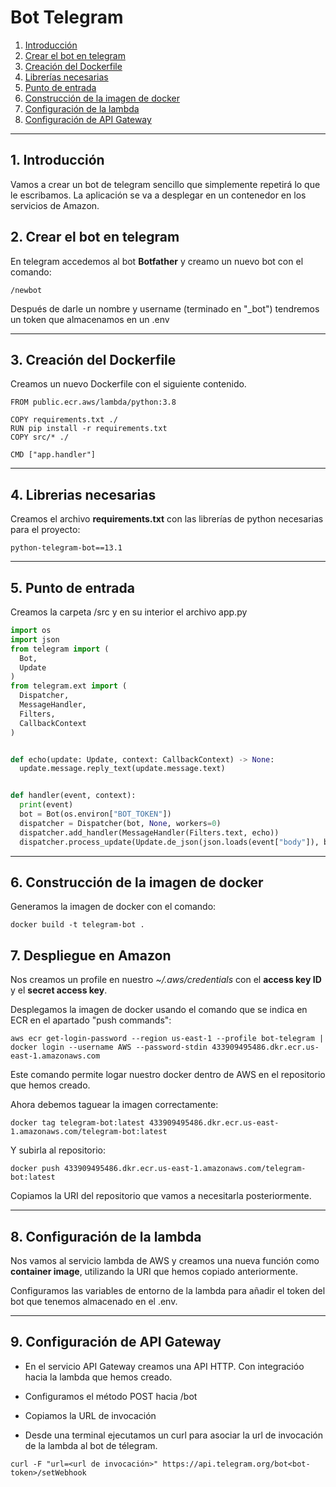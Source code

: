 # Bot Telegram

1. [Introducción](#intro)
2. [Crear el bot en telegram](#telegram)
3. [Creación del Dockerfile](#dockerfile)
4. [Librerías necesarias](#plugins)
5. [Punto de entrada](#app)
6. [Construcción de la imagen de docker](#docker-build)
7. [Configuración de la lambda](#lambda)
8. [Configuración de API Gateway](#apigateway)


<hr>

<a name="intro"></a>

## 1. Introducción

Vamos a crear un bot de telegram sencillo que simplemente repetirá lo que le escribamos. La aplicación se va a desplegar en un contenedor en los servicios de Amazon.

## 2. Crear el bot en telegram

En telegram accedemos al bot **Botfather** y creamo un nuevo bot con el comando:
~~~
/newbot
~~~

Después de darle un nombre y username (terminado en "_bot") tendremos un token que almacenamos en un .env

<hr>

<a name="dockerfile"></a>

## 3. Creación del Dockerfile

Creamos un nuevo Dockerfile con el siguiente contenido.

~~~docker
FROM public.ecr.aws/lambda/python:3.8

COPY requirements.txt ./
RUN pip install -r requirements.txt
COPY src/* ./

CMD ["app.handler"]
~~~

<hr>

<a name="plugins"></a>

## 4. Librerias necesarias

Creamos el archivo **requirements.txt** con las librerías de python necesarias para el proyecto:

~~~
python-telegram-bot==13.1
~~~

<hr>

<a name="app"></a>

## 5. Punto de entrada

Creamos la carpeta /src y en su interior el archivo app.py

~~~py
import os
import json
from telegram import (
  Bot,
  Update
)
from telegram.ext import (
  Dispatcher,
  MessageHandler,
  Filters,
  CallbackContext
)


def echo(update: Update, context: CallbackContext) -> None:
  update.message.reply_text(update.message.text)


def handler(event, context):
  print(event)
  bot = Bot(os.environ["BOT_TOKEN"])
  dispatcher = Dispatcher(bot, None, workers=0)
  dispatcher.add_handler(MessageHandler(Filters.text, echo))
  dispatcher.process_update(Update.de_json(json.loads(event["body"]), bot))
~~~

<hr>

<a name="docker-build"></a>

## 6. Construcción de la imagen de docker

Generamos la imagen de docker con el comando:

~~~
docker build -t telegram-bot .
~~~

## 7. Despliegue en Amazon

Nos creamos un profile en nuestro *~/.aws/credentials* con el **access key ID** y el **secret access key**.

Desplegamos la imagen de docker usando el comando que se indica en ECR en el apartado "push commands":

~~~
aws ecr get-login-password --region us-east-1 --profile bot-telegram | docker login --username AWS --password-stdin 433909495486.dkr.ecr.us-east-1.amazonaws.com
~~~

Este comando permite logar nuestro docker dentro de AWS en el repositorio que hemos creado.

Ahora debemos taguear la imagen correctamente:

~~~
docker tag telegram-bot:latest 433909495486.dkr.ecr.us-east-1.amazonaws.com/telegram-bot:latest
~~~

Y subirla al repositorio:

~~~
docker push 433909495486.dkr.ecr.us-east-1.amazonaws.com/telegram-bot:latest
~~~

Copiamos la URI del repositorio que vamos a necesitarla posteriormente.

<hr>

<a name="lambda"></a>

## 8. Configuración de la lambda

Nos vamos al servicio lambda de AWS y creamos una nueva función como **container image**, utilizando la URI que hemos copiado anteriormente.

Configuramos las variables de entorno de la lambda para añadir el token del bot que tenemos almacenado en el .env.

<hr>

<a name="apigateway"></a>

## 9. Configuración de API Gateway

- En el servicio API Gateway creamos una API HTTP. Con integracióo hacia la lambda que hemos creado.

- Configuramos el método POST hacia /bot
- Copiamos la URL de invocación 
- Desde una terminal ejecutamos un curl para asociar la url de invocación de la lambda al bot de télegram.

~~~
curl -F "url=<url de invocación>" https://api.telegram.org/bot<bot-token>/setWebhook
~~~